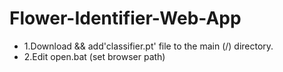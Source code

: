 # Flower-Identifier-Web-App

- 1.Download && add'classifier.pt' file to the main (/) directory.
- 2.Edit open.bat (set browser path)
